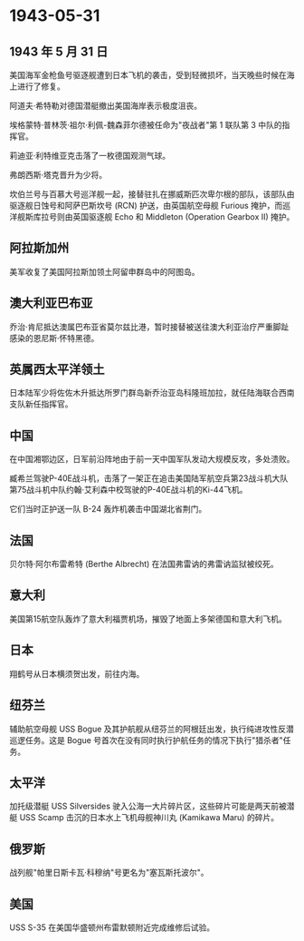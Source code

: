 # 1943-05-31

## 1943 年 5 月 31 日

美国海军金枪鱼号驱逐舰遭到日本飞机的袭击，受到轻微损坏，当天晚些时候在海上进行了修复。

阿道夫·希特勒对德国潜艇撤出美国海岸表示极度沮丧。

埃格蒙特·普林茨·祖尔·利佩-魏森菲尔德被任命为"夜战者"第 1 联队第 3
中队的指挥官。

莉迪亚·利特维亚克击落了一枚德国观测气球。

弗朗西斯·塔克晋升为少将。

坎伯兰号与百慕大号巡洋舰一起，接替驻扎在挪威斯匹次卑尔根的部队，该部队由驱逐舰日蚀号和阿萨巴斯坎号
(RCN) 护送，由英国航空母舰 Furious 掩护，而巡洋舰斯库拉号则由英国驱逐舰
Echo 和 Middleton (Operation Gearbox II) 掩护。

## 阿拉斯加州

美军收复了美国阿拉斯加领土阿留申群岛中的阿图岛。

## 澳大利亚巴布亚

乔治·肯尼抵达澳属巴布亚省莫尔兹比港，暂时接替被送往澳大利亚治疗严重脚趾感染的恩尼斯·怀特黑德。

## 英属西太平洋领土

日本陆军少将佐佐木升抵达所罗门群岛新乔治亚岛科隆班加拉，就任陆海联合西南支队新任指挥官。

## 中国

在中国湘鄂边区，日军前沿阵地由于前一天中国军队发动大规模反攻，多处溃败。

臧希兰驾驶P-40E战斗机，击落了一架正在追击美国陆军航空兵第23战斗机大队第75战斗机中队约翰·艾利森中校驾驶的P-40E战斗机的Ki-44飞机。

它们当时正护送一队 B-24 轰炸机袭击中国湖北省荆门。

## 法国

贝尔特·阿尔布雷希特 (Berthe Albrecht) 在法国弗雷讷的弗雷讷监狱被绞死。

## 意大利

美国第15航空队轰炸了意大利福贾机场，摧毁了地面上多架德国和意大利飞机。

## 日本

翔鹤号从日本横须贺出发，前往内海。

## 纽芬兰

辅助航空母舰 USS Bogue
及其护航舰从纽芬兰的阿根廷出发，执行纯进攻性反潜巡逻任务。这是 Bogue
号首次在没有同时执行护航任务的情况下执行"猎杀者"任务。

## 太平洋

加托级潜艇 USS Silversides
驶入公海一大片碎片区，这些碎片可能是两天前被潜艇 USS Scamp
击沉的日本水上飞机母舰神川丸 (Kamikawa Maru) 的碎片。

## 俄罗斯

战列舰"帕里日斯卡瓦·科穆纳"号更名为"塞瓦斯托波尔"。

## 美国

USS S-35 在美国华盛顿州布雷默顿附近完成维修后试验。



